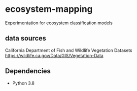 # ecosystem-mapping

Experimentation for ecosystem classification models

## data sources

California Department of Fish and Wildlife Vegetation Datasets
https://wildlife.ca.gov/Data/GIS/Vegetation-Data

## Dependencies
- Python 3.8
